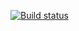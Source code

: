 [![Build status](https://ci.appveyor.com/api/projects/status/59cwuo2kj82sx0gj?svg=true)](https://ci.appveyor.com/project/persikfloro/project-objects)